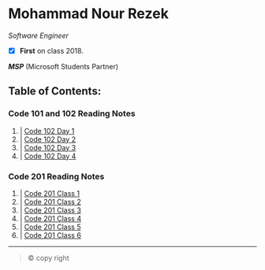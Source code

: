 # Mohammad Nour Rezek
*Software Engineer*
- [x] **First** on class 2018.

***MSP*** (Microsoft Students Partner)

## Table of Contents:

### Code 101 and 102 Reading Notes
1. | [Code 102 Day 1](https://mohammad-nour-rezek.github.io/Reading-Notes/101-102_Classes/reading-notes-day1)
2. | [Code 102 Day 2](https://mohammad-nour-rezek.github.io/Reading-Notes/101-102_Classes/reading-notes-day2)
3. | [Code 102 Day 3](https://mohammad-nour-rezek.github.io/Reading-Notes/101-102_Classes/reading-notes-day3)
4. | [Code 102 Day 4](https://mohammad-nour-rezek.github.io/Reading-Notes/101-102_Classes/reading-notes-day4)

### Code 201 Reading Notes
1. | [Code 201 Class 1](https://mohammad-nour-rezek.github.io/Reading-Notes/201_Classes/class-01)
2. | [Code 201 Class 2](https://mohammad-nour-rezek.github.io/Reading-Notes/201_Classes/class-02)
3. | [Code 201 Class 3](https://mohammad-nour-rezek.github.io/Reading-Notes/201_Classes/class-03)
4. | [Code 201 Class 4](https://mohammad-nour-rezek.github.io/Reading-Notes/201_Classes/class-04)
5. | [Code 201 Class 5](https://mohammad-nour-rezek.github.io/Reading-Notes/201_Classes/class-05)
6. | [Code 201 Class 6](https://mohammad-nour-rezek.github.io/Reading-Notes/201_Classes/class-06)

***
> &copy; copy right
